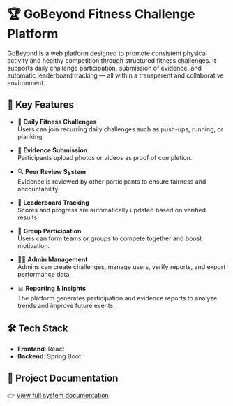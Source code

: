 # 🏆 GoBeyond Fitness Challenge Platform

GoBeyond is a web platform designed to promote consistent physical activity and healthy competition through structured fitness challenges. It supports daily challenge participation, submission of evidence, and automatic leaderboard tracking — all within a transparent and collaborative environment.

## 🔑 Key Features

- 📅 **Daily Fitness Challenges**  
  Users can join recurring daily challenges such as push-ups, running, or planking.

- 📸 **Evidence Submission**  
  Participants upload photos or videos as proof of completion.

- 🔍 **Peer Review System**  
  Evidence is reviewed by other participants to ensure fairness and accountability.

- 🏅 **Leaderboard Tracking**  
  Scores and progress are automatically updated based on verified results.

- 👥 **Group Participation**  
  Users can form teams or groups to compete together and boost motivation.

- 🧑‍💼 **Admin Management**  
  Admins can create challenges, manage users, verify reports, and export performance data.

- 📊 **Reporting & Insights**  
  The platform generates participation and evidence reports to analyze trends and improve future events.

## 🛠 Tech Stack

- **Frontend**: React  
- **Backend**: Spring Boot

## 📄 Project Documentation

👉 [View full system documentation](https://docs.google.com/document/d/1xnaKobsaeOfUJw4tpW1l-ur97Ajm3eIggZe0aqU7T08/edit?tab=t.0)
